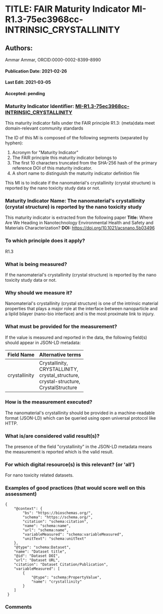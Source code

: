 # TITLE: FAIR Maturity Indicator MI-R1.3-75ec3968cc-INTRINSIC_CRYSTALLINITY

## Authors: 
Ammar Ammar, ORCID:0000-0002-8399-8990

#### Publication Date: 2021-02-26
#### Last Edit: 2021-03-05
#### Accepted: pending

### Maturity Indicator Identifier: [MI-R1.3-75ec3968cc-INTRINSIC_CRYSTALLINITY](https://w3id.org/fair/maturity_indicator/terms/Gen2/MI-R1.3-75ec3968cc-INTRINSIC_CRYSTALLINITY)

This maturity indicator falls under the FAIR principle R1.3:
(meta)data meet domain-relevant community standards

The ID of this MI is composed of the following segments (separated by hyphen):
1. Acronym for "Maturity Indicator"
1. The FAIR principle this maturity indicator belongs to
1. The first 10 characters truncated from the SHA-256 hash of the primary reference DOI of this maturity indicator.
1. A short name to distinguish the maturity indicator definition file

This MI is to indicate if the nanomaterial's crystallinity (crystal structure) is reported by the nano toxicity study data or not.

### Maturity Indicator Name:  The nanomaterial's crystallinity (crystal structure) is reported by the nano toxicity study

This maturity indicator is extracted from the following paper 
**Title:** Where Are We Heading in Nanotechnology Environmental Health and Safety and Materials Characterization?
**DOI:** https://doi.org/10.1021/acsnano.5b03496

### To which principle does it apply?  
R1.3

### What is being measured?
If the nanomaterial's crystallinity (crystal structure) is reported by the nano toxicity study data or not.

### Why should we measure it?
Nanomaterial's crystallinity (crystal structure) is one of the intrinsic material properties that plays a major role 
at the interface between nanoparticle and a liplid bilayer (nano-bio interface) and is the most proximate link to injury.

### What must be provided for the measurement?
If the value is measured and reported in the data, the following field(s) should appear in JSON-LD metadata: 

| Field Name     | Alternative terms                                                                                 |
| -------------- | ------------------------------------------------------------------------------------------------- |
| crystallinity  | Crystallinity,<br>CRYSTALLINITY,<br>crystal_structure,<br>crystal-structure,<br>CrystalStructure  |

### How is the measurement executed?
The nanomaterial's crystallinity should be provided in a machine-readable format (JSON-LD) which can be queried using open universal protocol like HTTP.

### What is/are considered valid result(s)?
The presence of the field "crystallinity" in the JSON-LD metadata means the measurement is reported which is the valid result.

### For which digital resource(s) is this relevant? (or 'all')
For nano toxicity related datasets.  

### Examples of good practices (that would score well on this assessment)
```{json}
{
 	"@context": {
 		"bs": "https://bioschemas.org/",
 		"schema": "https://schema.org/",
 		"citation": "schema:citation",
 		"name": "schema:name",
 		"url": "schema:name",
 		"variableMeasured": "schema:variableMeasured",
 		"unitText": "schema:unitText"
 	},
 	"@type": "schema:Dataset",
 	"name": "Dataset title",
 	"@id": "Dataset DOI",
 	"url": "Dataset URL",
 	"citation": "Dataset Citation/Publication",
 	"variableMeasured": [
 		{
 			"@type": "schema:PropertyValue",
 			"name": "crystallinity"
 		}
 	]
 }
```

### Comments


